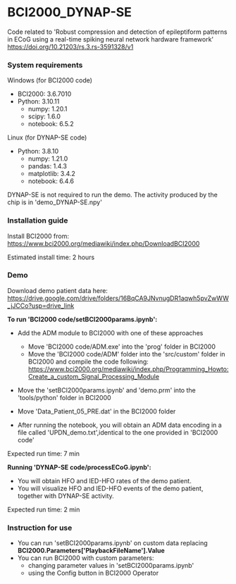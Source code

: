 # BCI2000_DYNAP-SE
Code related to 'Robust compression and detection of epileptiform patterns in ECoG using a real-time spiking neural network hardware framework' https://doi.org/10.21203/rs.3.rs-3591328/v1

### System requirements

Windows (for BCI2000 code)

- BCI2000: 3.6.7010 
- Python: 3.10.11
  - numpy: 1.20.1
  - scipy: 1.6.0
  - notebook: 6.5.2	
  

Linux (for DYNAP-SE code)

- Python: 3.8.10
  - numpy: 1.21.0
  - pandas: 1.4.3
  - matplotlib: 3.4.2
  - notebook: 6.4.6

DYNAP-SE is not required to run the demo. The activity produced by the chip is in 'demo_DYNAP-SE.npy'

### Installation guide

Install BCI2000 from: https://www.bci2000.org/mediawiki/index.php/DownloadBCI2000

Estimated install time: 2 hours


### Demo

Download demo patient data here: https://drive.google.com/drive/folders/16BqCA9JNvnugDR1aqwh5pvZwWW_jJCCo?usp=drive_link

**To run 'BCI2000 code/setBCI2000params.ipynb':**
 - Add the ADM module to BCI2000 with one of these approaches
   - Move 'BCI2000 code/ADM.exe' into the 'prog' folder in BCI2000
   - Move the 'BCI2000 code/ADM' folder into the 'src/custom' folder in BCI2000 and compile the code following: https://www.bci2000.org/mediawiki/index.php/Programming_Howto:Create_a_custom_Signal_Processing_Module

 - Move the 'setBCI2000params.ipynb' and 'demo.prm' into the 'tools/python' folder in BCI2000
 - Move 'Data_Patient_05_PRE.dat' in the BCI2000 folder
 - After running the notebook, you will obtain an ADM data encoding in a file called 'UPDN_demo.txt',identical to the one provided in 'BCI2000 code'

Expected run time: 7 min

**Running 'DYNAP-SE code/processECoG.ipynb':**
 - You will obtain HFO and IED-HFO rates of the demo patient.
 - You will visualize HFO and IED-HFO events of the demo patient, together with DYNAP-SE activity.

Expected run time: 2 min

### Instruction for use

- You can run 'setBCI2000params.ipynb' on custom data replacing **BCI2000.Parameters['PlaybackFileName'].Value**
- You can run BCI2000 with custom parameters:
  - changing parameter values in 'setBCI2000params.ipynb'
  - using the Config button in BCI2000 Operator
